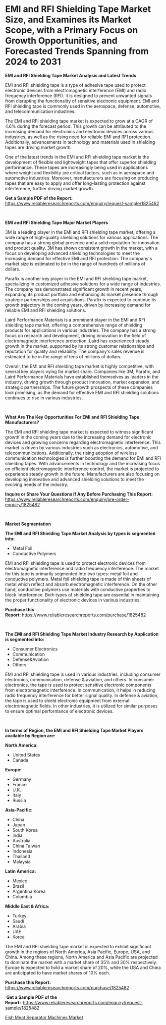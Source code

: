 <p><h1>EMI and RFI Shielding Tape Market Size, and Examines its Market Scope, with a Primary Focus on Growth Opportunities, and Forecasted Trends Spanning from 2024 to 2031</h1></p><p><strong>EMI and RFI Shielding Tape Market Analysis and Latest Trends</strong></p>
<p><p>EMI and RFI shielding tape is a type of adhesive tape used to protect electronic devices from electromagnetic interference (EMI) and radio frequency interference (RFI). It is designed to prevent unwanted signals from disrupting the functionality of sensitive electronic equipment. EMI and RFI shielding tape is commonly used in the aerospace, defense, automotive, and telecommunication industries.</p><p>The EMI and RFI shielding tape market is expected to grow at a CAGR of 4.6% during the forecast period. This growth can be attributed to the increasing demand for electronics and electronic devices across various industries, as well as the rising need for reliable EMI and RFI protection. Additionally, advancements in technology and materials used in shielding tapes are driving market growth. </p><p>One of the latest trends in the EMI and RFI shielding tape market is the development of flexible and lightweight tapes that offer superior shielding performance. These tapes are increasingly being used in applications where weight and flexibility are critical factors, such as in aerospace and automotive industries. Moreover, manufacturers are focusing on producing tapes that are easy to apply and offer long-lasting protection against interference, further driving market growth.</p></p>
<p><strong>Get a Sample PDF of the Report:&nbsp;</strong> <a href="https://www.reliableresearchreports.com/enquiry/request-sample/1825482">https://www.reliableresearchreports.com/enquiry/request-sample/1825482</a></p>
<p>&nbsp;</p>
<p><strong>EMI and RFI Shielding Tape Major Market Players</strong></p>
<p><p>3M is a leading player in the EMI and RFI shielding tape market, offering a wide range of high-quality shielding solutions for various applications. The company has a strong global presence and a solid reputation for innovation and product quality. 3M has shown consistent growth in the market, with a focus on developing advanced shielding technologies to meet the increasing demand for effective EMI and RFI protection. The company's market size is estimated to be in the range of hundreds of millions of dollars.</p><p>Parafix is another key player in the EMI and RFI shielding tape market, specializing in customized adhesive solutions for a wide range of industries. The company has demonstrated significant growth in recent years, expanding its product portfolio and enhancing its market presence through strategic partnerships and acquisitions. Parafix is expected to continue its growth trajectory in the coming years, driven by increasing demand for reliable EMI and RFI shielding solutions.</p><p>Laird Performance Materials is a prominent player in the EMI and RFI shielding tape market, offering a comprehensive range of shielding products for applications in various industries. The company has a strong focus on research and development, driving innovation in the field of electromagnetic interference protection. Laird has experienced steady growth in the market, supported by its strong customer relationships and reputation for quality and reliability. The company's sales revenue is estimated to be in the range of tens of millions of dollars.</p><p>Overall, the EMI and RFI shielding tape market is highly competitive, with several key players vying for market share. Companies like 3M, Parafix, and Laird Performance Materials have established themselves as leaders in the industry, driving growth through product innovation, market expansion, and strategic partnerships. The future growth prospects of these companies look promising, as the demand for effective EMI and RFI shielding solutions continues to rise in various industries.</p></p>
<p>&nbsp;</p>
<p><strong>What Are The Key Opportunities For EMI and RFI Shielding Tape Manufacturers?</strong></p>
<p><p>The EMI and RFI shielding tape market is expected to witness significant growth in the coming years due to the increasing demand for electronic devices and growing concerns regarding electromagnetic interference. This market is driven by various industries such as electronics, automotive, and telecommunications. Additionally, the rising adoption of wireless communication technologies is further boosting the demand for EMI and RFI shielding tapes. With advancements in technology and the increasing focus on efficient electromagnetic interference control, the market is projected to experience steady growth in the future. Manufacturers are also focusing on developing innovative and advanced shielding solutions to meet the evolving needs of the industry.</p></p>
<p><strong>Inquire or Share Your Questions If Any Before Purchasing This Report:</strong> <a href="https://www.reliableresearchreports.com/enquiry/pre-order-enquiry/1825482">https://www.reliableresearchreports.com/enquiry/pre-order-enquiry/1825482</a></p>
<p>&nbsp;</p>
<p><strong>Market Segmentation</strong></p>
<p><strong>The EMI and RFI Shielding Tape Market Analysis by types is segmented into:</strong></p>
<p><ul><li>Metal Foil</li><li>Conductive Polymers</li></ul></p>
<p><p>EMI and RFI shielding tape is used to protect electronic devices from electromagnetic interference and radio frequency interference. The market for this tape is primarily segmented into two types: metal foil and conductive polymers. Metal foil shielding tape is made of thin sheets of metal which reflect and absorb electromagnetic interference. On the other hand, conductive polymers use materials with conductive properties to block interference. Both types of shielding tape are essential in maintaining the proper functionality of electronic devices in various industries.</p></p>
<p><strong>Purchase this Report:&nbsp;</strong><a href="https://www.reliableresearchreports.com/purchase/1825482">https://www.reliableresearchreports.com/purchase/1825482</a></p>
<p>&nbsp;</p>
<p><strong>The EMI and RFI Shielding Tape Market Industry Research by Application is segmented into:</strong></p>
<p><ul><li>Consumer Electronics</li><li>Communication</li><li>Defense&Aviation</li><li>Others</li></ul></p>
<p><p>EMI and RFI shielding tape is used in various industries, including consumer electronics, communication, defense & aviation, and others. In consumer electronics, the tape is used to protect sensitive electronic components from electromagnetic interference. In communication, it helps in reducing radio frequency interference for better signal quality. In defense & aviation, the tape is used to shield electronic equipment from external electromagnetic fields. In other industries, it is utilized for similar purposes to ensure optimal performance of electronic devices.</p></p>
<p>&nbsp;</p>
<p><strong>In terms of Region, the EMI and RFI Shielding Tape Market Players available by Region are:</strong></p>
<p>
    <p> <strong> North America: </strong>
        <ul>
            <li>United States</li>
            <li>Canada</li>
        </ul>
        </p> 
    <p> <strong> Europe: </strong>
        <ul>
            <li>Germany</li>
            <li>France</li>
            <li>U.K.</li>
            <li>Italy</li>
            <li>Russia</li>
        </ul>
        </p> 
    <p> <strong> Asia-Pacific: </strong>
        <ul>
            <li>China</li>
            <li>Japan</li>
            <li>South Korea</li>
            <li>India</li>
            <li>Australia</li>
            <li>China Taiwan</li>
            <li>Indonesia</li>
            <li>Thailand</li>
            <li>Malaysia</li>
        </ul>
        </p> 
    <p> <strong> Latin America: </strong>
        <ul>
            <li>Mexico</li>
            <li>Brazil</li>
            <li>Argentina Korea</li>
            <li>Colombia</li>
        </ul>
        </p> 
    <p> <strong> Middle East & Africa: </strong>
        <ul>
            <li>Turkey</li>
            <li>Saudi</li>
            <li>Arabia</li>
            <li>UAE</li>
            <li>Korea</li>
        </ul>
    </p>
    </p>
<p><p>The EMI and RFI shielding tape market is expected to exhibit significant growth in the regions of North America, Asia Pacific, Europe, USA, and China. Among these regions, North America and Asia Pacific are projected to dominate the market with a market share of 35% and 30% respectively. Europe is expected to hold a market share of 20%, while the USA and China are anticipated to have market shares of 10% each.</p></p>
<p><strong>Purchase this Report: </strong><a href="https://www.reliableresearchreports.com/purchase/1825482">https://www.reliableresearchreports.com/purchase/1825482</a></p>
<p>&nbsp;<strong>Get a Sample PDF of the Report:&nbsp;&nbsp;</strong><a href="https://www.reliableresearchreports.com/enquiry/request-sample/1825482">https://www.reliableresearchreports.com/enquiry/request-sample/1825482</a></p>
<p><strong></strong></p>
<p><p><a href="https://crocus-run-b5a.notion.site/Fish-Meat-Separator-Machines-Market-Research-Report-Unlocks-Analysis-on-the-Market-Financial-Status--50da5c02665a4a20ad5cde75b492fc46">Fish Meat Separator Machines Market</a></p></p>